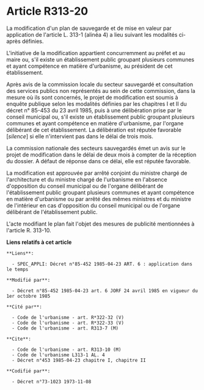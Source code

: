 # Article R313-20

La modification d'un plan de sauvegarde et de mise en valeur par application de l'article L. 313-1 (alinéa 4) a lieu suivant
les modalités ci-après définies.

L'initiative de la modification appartient concurremment au préfet et au maire ou, s'il existe un établissement public
groupant plusieurs communes et ayant compétence en matière d'urbanisme, au président de cet établissement.

Après avis de la commission locale du secteur sauvegardé et consultation des services publics non représentés au sein de
cette commission, dans la mesure où ils sont concernés, le projet de modification est soumis à enquête publique selon les
modalités définies par les chapitres I et II du décret n° 85-453 du 23 avril 1985, puis à une délibération prise par le
conseil municipal ou, s'il existe un établissement public groupant plusieurs communes et ayant compétence en matière
d'urbanisme, par l'organe délibérant de cet établissement. La délibération est réputée favorable [*silence*] si elle
n'intervient pas dans le délai de trois mois.

La commission nationale des secteurs sauvegardés émet un avis sur le projet de modification dans le délai de deux mois à
compter de la réception du dossier. A défaut de réponse dans ce délai, elle est réputée favorable.

La modification est approuvée par arrêté conjoint du ministre chargé de l'architecture et du ministre chargé de l'urbanisme
en l'absence d'opposition du conseil municipal ou de l'organe délibérant de l'établissement public groupant plusieurs
communes et ayant compétence en matière d'urbanisme ou par arrêté des mêmes ministres et du ministre de l'intérieur en cas
d'opposition du conseil municipal ou de l'organe délibérant de l'établissement public.

L'acte modifiant le plan fait l'objet des mesures de publicité mentionnées à l'article R. 313-10.

**Liens relatifs à cet article**

	**Liens**:

	  - SPEC_APPLI: Décret n°85-452 1985-04-23 ART. 6 : application dans le temps

	**Modifié par**:

	  - Décret n°85-452 1985-04-23 art. 6 JORF 24 avril 1985 en vigueur du 1er octobre 1985

	**Cité par**:

	  - Code de l'urbanisme - art. R*322-32 (V)
	  - Code de l'urbanisme - art. R*322-33 (V)
	  - Code de l'urbanisme - art. R313-7 (M)

	**Cite**:

	  - Code de l'urbanisme - art. R313-10 (M)
	  - Code de l'urbanisme L313-1 AL. 4
	  - Décret n°453 1985-04-23 chapitre I, chapitre II

	**Codifié par**:

	  - Décret n°73-1023 1973-11-08
